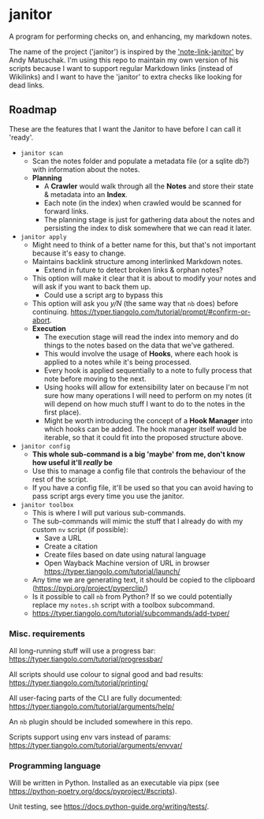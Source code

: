 # janitor

A program for performing checks on, and enhancing, my markdown notes.

The name of the project ('janitor') is inspired by the ['note-link-janitor'](https://github.com/andymatuschak/note-link-janitor) by Andy Matuschak. I'm using this repo to maintain my own version of his scripts because I want to support regular Markdown links (instead of Wikilinks) and I want to have the 'janitor' to extra checks like looking for dead links.

## Roadmap

These are the features that I want the Janitor to have before I can call it 'ready'.

- `janitor scan`
  - Scan the notes folder and populate a metadata file (or a sqlite db?) with information about the notes.
  - **Planning**
    - A **Crawler** would walk through all the **Notes** and store their state & metadata into an **Index**.
    - Each note (in the index) when crawled would be scanned for forward links.
    - The planning stage is just for gathering data about the notes and persisting the index to disk somewhere that we can read it later.
- `janitor apply`
  - Might need to think of a better name for this, but that's not important because it's easy to change.
  - Maintains backlink structure among interlinked Markdown notes.
    - Extend in future to detect broken links & orphan notes?
  - This option will make it clear that it is about to modify your notes and will ask if you want to back them up.
    - Could use a script arg to bypass this
  - This option will ask you *y/N* (the same way that `nb` does) before continuing. <https://typer.tiangolo.com/tutorial/prompt/#confirm-or-abort>.
  - **Execution**
    - The execution stage will read the index into memory and do things to the notes based on the data that we've gathered.
    - This would involve the usage of **Hooks**, where each hook is applied to a notes while it's being processed.
    - Every hook is applied sequentially to a note to fully process that note before moving to the next.
    - Using hooks will allow for extensibility later on because I'm not sure how many operations I will need to perform on my notes (it will depend on how much stuff I want to do to the notes in the first place).
    - Might be worth introducing the concept of a **Hook Manager** into which hooks can be added. The hook manager itself would be iterable, so that it could fit into the proposed structure above.
- `janitor config`
  - **This whole sub-command is a big 'maybe' from me, don't know how useful it'll *really* be**
  - Use this to manage a config file that controls the behaviour of the rest of the script.
  - If you have a config file, it'll be used so that you can avoid having to pass script args every time you use the janitor.
- `janitor toolbox`
  - This is where I will put various sub-commands.
  - The sub-commands will mimic the stuff that I already do with my custom `nv` script (if possible):
    - Save a URL
    - Create a citation
    - Create files based on date using natural language
    - Open Wayback Machine version of URL in browser <https://typer.tiangolo.com/tutorial/launch/>
  - Any time we are generating text, it should be copied to the clipboard (<https://pypi.org/project/pyperclip/>)
  - Is it possible to call `nb` from Python? If so we could potentially replace my `notes.sh` script with a toolbox subcommand.
  - <https://typer.tiangolo.com/tutorial/subcommands/add-typer/>

### Misc. requirements

All long-running stuff will use a progress bar: <https://typer.tiangolo.com/tutorial/progressbar/>

All scripts should use colour to signal good and bad results: <https://typer.tiangolo.com/tutorial/printing/>

All user-facing parts of the CLI are fully documented: <https://typer.tiangolo.com/tutorial/arguments/help/>

An `nb` plugin should be included somewhere in this repo.

Scripts support using env vars instead of params: <https://typer.tiangolo.com/tutorial/arguments/envvar/>
### Programming language

Will be written in Python. Installed as an executable via pipx (see <https://python-poetry.org/docs/pyproject/#scripts>).

Unit testing, see <https://docs.python-guide.org/writing/tests/>.
